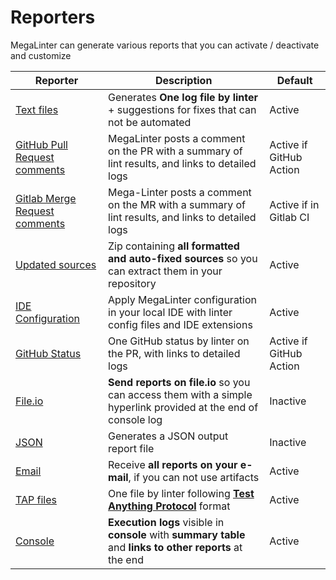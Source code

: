 <!-- markdownlint-disable MD013 -->
<!-- Generated by .automation/build.py, please do not update manually -->
<!-- reporters-section-start -->

# Reporters

MegaLinter can generate various reports that you can activate / deactivate and customize

| Reporter                                                                                                                    | Description                                                                                                   | Default                 |
|-----------------------------------------------------------------------------------------------------------------------------|---------------------------------------------------------------------------------------------------------------|-------------------------|
| [Text files](https://github.com/megalinter/megalinter/tree/main/docs/reporters/TextReporter.md)                             | Generates **One log file by linter** + suggestions for fixes that can not be automated                        | Active                  |
| [GitHub Pull Request comments](https://github.com/megalinter/megalinter/tree/main/docs/reporters/GitHubCommentReporter.md)  | MegaLinter posts a comment on the PR with a summary of lint results, and links to detailed logs               | Active if GitHub Action |
| [Gitlab Merge Request comments](https://github.com/megalinter/megalinter/tree/main/docs/reporters/GitlabCommentReporter.md) | Mega-Linter posts a comment on the MR with a summary of lint results, and links to detailed logs              | Active if in Gitlab CI  |
| [Updated sources](https://github.com/megalinter/megalinter/tree/main/docs/reporters/UpdatedSourcesReporter.md)              | Zip containing **all formatted and auto-fixed sources** so you can extract them in your repository            | Active                  |
| [IDE Configuration](https://github.com/megalinter/megalinter/tree/main/docs/reporters/ConfigReporter.md)                    | Apply MegaLinter configuration in your local IDE with linter config files and IDE extensions                  | Active                  |
| [GitHub Status](https://github.com/megalinter/megalinter/tree/main/docs/reporters/GitHubStatusReporter.md)                  | One GitHub status by linter on the PR, with links to detailed logs                                            | Active if GitHub Action |
| [File.io](https://github.com/megalinter/megalinter/tree/main/docs/reporters/FileIoReporter.md)                              | **Send reports on file.io** so you can access them with a simple hyperlink provided at the end of console log | Inactive                |
| [JSON](https://github.com/megalinter/megalinter/tree/main/docs/reporters/JsonReporter.md)                                   | Generates a JSON output report file                                                                           | Inactive                |
| [Email](https://github.com/megalinter/megalinter/tree/main/docs/reporters/EmailReporter.md)                                 | Receive **all reports on your e-mail**, if you can not use artifacts                                          | Active                  |
| [TAP files](https://github.com/megalinter/megalinter/tree/main/docs/reporters/TapReporter.md)                               | One file by linter following [**Test Anything Protocol**](https://testanything.org/) format                   | Active                  |
| [Console](https://github.com/megalinter/megalinter/tree/main/docs/reporters/ConsoleReporter.md)                             | **Execution logs** visible in **console** with **summary table** and **links to other reports** at the end    | Active                  |

<!-- reporters-section-end -->
